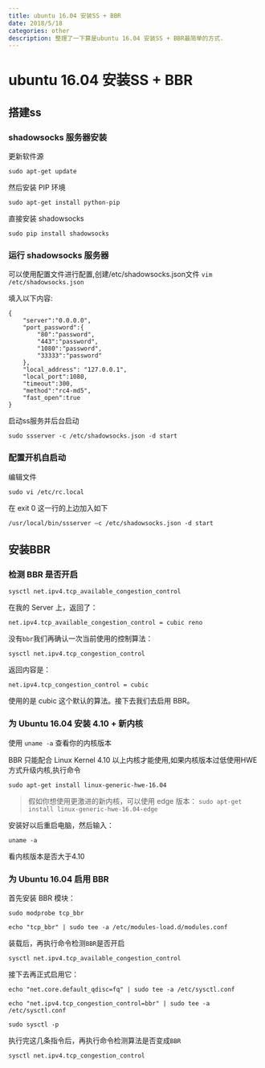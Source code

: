 ```yaml
---
title: ubuntu 16.04 安装SS + BBR
date: 2018/5/18
categories: other
description: 整理了一下算是ubuntu 16.04 安装SS + BBR最简单的方式.
---
```


# ubuntu 16.04 安装SS + BBR

## 搭建ss

### shadowsocks 服务器安装

更新软件源

`sudo apt-get update`

然后安装 PIP 环境

`sudo apt-get install python-pip`

直接安装 shadowsocks

`sudo pip install shadowsocks`

### 运行 shadowsocks 服务器

可以使用配置文件进行配置,创建/etc/shadowsocks.json文件 `vim /etc/shadowsocks.json`

填入以下内容:

```text
{
    "server":"0.0.0.0",
    "port_password":{
        "80":"password",
        "443":"password",
        "1080":"password",
        "33333":"password"
    },
    "local_address": "127.0.0.1",
    "local_port":1080,
    "timeout":300,
    "method":"rc4-md5",
    "fast_open":true
}
```

启动ss服务并后台启动

`sudo ssserver -c /etc/shadowsocks.json -d start`

### 配置开机自启动

编辑文件

`sudo vi /etc/rc.local`

在 exit 0 这一行的上边加入如下

`/usr/local/bin/ssserver –c /etc/shadowsocks.json -d start`

## 安装BBR

### 检测 BBR 是否开启

`sysctl net.ipv4.tcp_available_congestion_control`

在我的 Server 上，返回了：

`net.ipv4.tcp_available_congestion_control = cubic reno`

没有`bbr`我们再确认一次当前使用的控制算法：

`sysctl net.ipv4.tcp_congestion_control`

返回内容是：

`net.ipv4.tcp_congestion_control = cubic`

使用的是 cubic 这个默认的算法。接下去我们去启用 BBR。

### 为 Ubuntu 16.04 安装 4.10 + 新内核

使用 `uname -a` 查看你的内核版本

BBR 只能配合 Linux Kernel 4.10 以上内核才能使用,如果内核版本过低使用HWE方式升级内核,执行命令

`sudo apt-get install linux-generic-hwe-16.04`

> 假如你想使用更激进的新内核，可以使用 edge 版本： `sudo apt-get install linux-generic-hwe-16.04-edge`

安装好以后重启电脑，然后输入：

`uname -a`

看内核版本是否大于4.10

### 为 Ubuntu 16.04 启用 BBR

首先安装 BBR 模块：

`sudo modprobe tcp_bbr`

`echo "tcp_bbr" | sudo tee -a /etc/modules-load.d/modules.conf`

装载后，再执行命令检测`BBR`是否开启

`sysctl net.ipv4.tcp_available_congestion_control`

接下去再正式启用它：

`echo "net.core.default_qdisc=fq" | sudo tee -a /etc/sysctl.conf`

`echo "net.ipv4.tcp_congestion_control=bbr" | sudo tee -a /etc/sysctl.conf`

`sudo sysctl -p`

执行完这几条指令后，再执行命令检测算法是否变成`BBR`

`sysctl net.ipv4.tcp_congestion_control`

